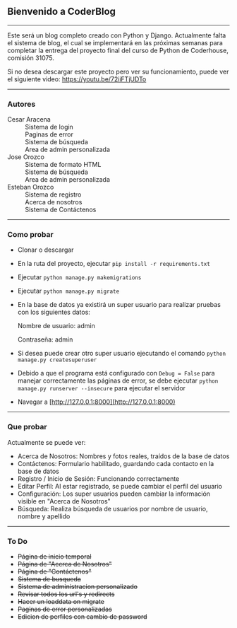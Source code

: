 ## Bienvenido a CoderBlog

___

Este será un blog completo creado con Python y Django. Actualmente falta el sistema de blog, el cual se implementará en las próximas semanas para completar la entrega del proyecto final del curso de Python de Coderhouse, comisión 31075.

Si no desea descargar este proyecto pero ver su funcionamiento, puede ver el siguiente video: https://youtu.be/72iiFTjUDTo

___

### Autores

<dl>
    <dt>Cesar Aracena</dt>
    <dd>Sistema de login</dd>
    <dd>Paginas de error</dd>
    <dd>Sistema de búsqueda</dd>
    <dd>Area de admin personalizada</dd>
    <dt>Jose Orozco</dt>
    <dd>Sistema de formato HTML</dd>
    <dd>Sistema de búsqueda</dd>
    <dd>Area de admin personalizada</dd>
    <dt>Esteban Orozco</dt>
    <dd>Sistema de registro</dd>
    <dd>Acerca de nosotros</dd>
    <dd>Sistema de Contáctenos</dd>
</dl>

___

### Como probar

* Clonar o descargar
* En la ruta del proyecto, ejecutar `pip install -r requirements.txt`
* Ejecutar `python manage.py makemigrations`
* Ejecutar `python manage.py migrate`
* En la base de datos ya existirá un super usuario para realizar pruebas con los siguientes datos:

   Nombre de usuario: admin

   Contraseña: admin

* Si desea puede crear otro super usuario ejecutando el comando `python manage.py createsuperuser`
* Debido a que el programa está configurado con `Debug = False` para manejar correctamente las páginas de error, se debe ejecutar `python manage.py runserver --insecure` para ejecutar el servidor
* Navegar a [http://127.0.0.1:8000](http://127.0.0.1:8000)

___

### Que probar

Actualmente se puede ver:

* Acerca de Nosotros: Nombres y fotos reales, traídos de la base de datos
* Contáctenos: Formulario habilitado, guardando cada contacto en la base de datos
* Registro / Inicio de Sesión: Funcionando correctamente
* Editar Perfil: Al estar registrado, se puede cambiar el perfil del usuario
* Configuración: Los super usuarios pueden cambiar la información visible en "Acerca de Nosotros"
* Búsqueda: Realiza búsqueda de usuarios por nombre de usuario, nombre y apellido
___

### To Do

* ~~Página de inicio temporal~~
* ~~Página de "Acerca de Nosotros"~~
* ~~Página de "Contáctenos"~~
* ~~Sistema de busqueda~~
* ~~Sistema de administracion personalizado~~
* ~~Revisar todos los url's y redirects~~
* ~~Hacer un loaddata on migrate~~
* ~~Paginas de error personalizadas~~
* ~~Edicion de perfiles con cambio de password~~
